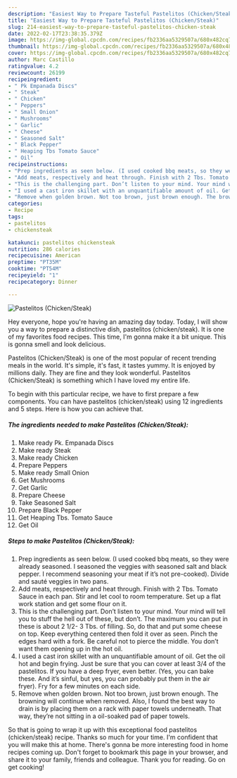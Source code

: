 ```yaml
---
description: "Easiest Way to Prepare Tasteful Pastelitos (Chicken/Steak)"
title: "Easiest Way to Prepare Tasteful Pastelitos (Chicken/Steak)"
slug: 214-easiest-way-to-prepare-tasteful-pastelitos-chicken-steak
date: 2022-02-17T23:38:35.379Z
image: https://img-global.cpcdn.com/recipes/fb2336aa5329507a/680x482cq70/pastelitos-chickensteak-recipe-main-photo.jpg
thumbnail: https://img-global.cpcdn.com/recipes/fb2336aa5329507a/680x482cq70/pastelitos-chickensteak-recipe-main-photo.jpg
cover: https://img-global.cpcdn.com/recipes/fb2336aa5329507a/680x482cq70/pastelitos-chickensteak-recipe-main-photo.jpg
author: Marc Castillo
ratingvalue: 4.2
reviewcount: 26199
recipeingredient:
- " Pk Empanada Discs"
- " Steak"
- " Chicken"
- " Peppers"
- " Small Onion"
- " Mushrooms"
- " Garlic"
- " Cheese"
- " Seasoned Salt"
- " Black Pepper"
- " Heaping Tbs Tomato Sauce"
- " Oil"
recipeinstructions:
- "Prep ingredients as seen below. (I used cooked bbq meats, so they were already seasoned. I seasoned the veggies with seasoned salt and black pepper. I recommend seasoning your meat if it’s not pre-cooked). Divide and sauté veggies in two pans."
- "Add meats, respectively and heat through. Finish with 2 Tbs. Tomato Sauce in each pan. Stir and let cool to room temperature. Set up a flat work station and get some flour on it."
- "This is the challenging part. Don’t listen to your mind. Your mind will tell you to stuff the hell out of these, but don’t. The maximum you can put in these is about 2 1/2- 3 Tbs. of filling. So, do that and put some cheese on top. Keep everything centered then fold it over as seen. Pinch the edges hard with a fork. Be careful not to pierce the middle. You don’t want them opening up in the hot oil."
- "I used a cast iron skillet with an unquantifiable amount of oil. Get the oil hot and begin frying. Just be sure that you can cover at least 3/4 of the pastelitos. If you have a deep fryer, even better. (Yes, you can bake these. And it’s sinful, but yes, you can probably put them in the air fryer). Fry for a few minutes on each side."
- "Remove when golden brown. Not too brown, just brown enough. The browning will continue when removed. Also, I found the best way to drain is by placing them on a rack with paper towels underneath. That way, they’re not sitting in a oil-soaked pad of paper towels."
categories:
- Recipe
tags:
- pastelitos
- chickensteak

katakunci: pastelitos chickensteak 
nutrition: 286 calories
recipecuisine: American
preptime: "PT35M"
cooktime: "PT54M"
recipeyield: "1"
recipecategory: Dinner

---
```



![Pastelitos (Chicken/Steak)](https://img-global.cpcdn.com/recipes/fb2336aa5329507a/680x482cq70/pastelitos-chickensteak-recipe-main-photo.jpg)

Hey everyone, hope you're having an amazing day today. Today, I will show you a way to prepare a distinctive dish, pastelitos (chicken/steak). It is one of my favorites food recipes. This time, I'm gonna make it a bit unique. This is gonna smell and look delicious.



Pastelitos (Chicken/Steak) is one of the most popular of recent trending meals in the world. It's simple, it's fast, it tastes yummy. It is enjoyed by millions daily. They are fine and they look wonderful. Pastelitos (Chicken/Steak) is something which I have loved my entire life.


To begin with this particular recipe, we have to first prepare a few components. You can have pastelitos (chicken/steak) using 12 ingredients and 5 steps. Here is how you can achieve that.

<!--inarticleads1-->

##### The ingredients needed to make Pastelitos (Chicken/Steak):

1. Make ready  Pk. Empanada Discs
1. Make ready  Steak
1. Make ready  Chicken
1. Prepare  Peppers
1. Make ready  Small Onion
1. Get  Mushrooms
1. Get  Garlic
1. Prepare  Cheese
1. Take  Seasoned Salt
1. Prepare  Black Pepper
1. Get  Heaping Tbs. Tomato Sauce
1. Get  Oil




<!--inarticleads2-->

##### Steps to make Pastelitos (Chicken/Steak):

1. Prep ingredients as seen below. (I used cooked bbq meats, so they were already seasoned. I seasoned the veggies with seasoned salt and black pepper. I recommend seasoning your meat if it’s not pre-cooked). Divide and sauté veggies in two pans.
1. Add meats, respectively and heat through. Finish with 2 Tbs. Tomato Sauce in each pan. Stir and let cool to room temperature. Set up a flat work station and get some flour on it.
1. This is the challenging part. Don’t listen to your mind. Your mind will tell you to stuff the hell out of these, but don’t. The maximum you can put in these is about 2 1/2- 3 Tbs. of filling. So, do that and put some cheese on top. Keep everything centered then fold it over as seen. Pinch the edges hard with a fork. Be careful not to pierce the middle. You don’t want them opening up in the hot oil.
1. I used a cast iron skillet with an unquantifiable amount of oil. Get the oil hot and begin frying. Just be sure that you can cover at least 3/4 of the pastelitos. If you have a deep fryer, even better. (Yes, you can bake these. And it’s sinful, but yes, you can probably put them in the air fryer). Fry for a few minutes on each side.
1. Remove when golden brown. Not too brown, just brown enough. The browning will continue when removed. Also, I found the best way to drain is by placing them on a rack with paper towels underneath. That way, they’re not sitting in a oil-soaked pad of paper towels.




So that is going to wrap it up with this exceptional food pastelitos (chicken/steak) recipe. Thanks so much for your time. I'm confident that you will make this at home. There's gonna be more interesting food in home recipes coming up. Don't forget to bookmark this page in your browser, and share it to your family, friends and colleague. Thank you for reading. Go on get cooking!
